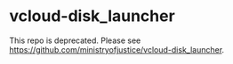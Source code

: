 vcloud-disk_launcher
====================

This repo is deprecated. Please see https://github.com/ministryofjustice/vcloud-disk_launcher.
